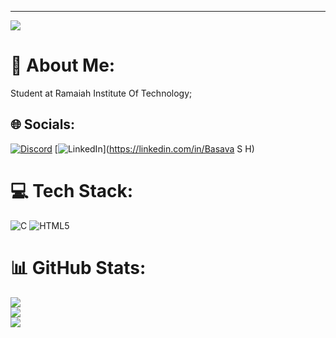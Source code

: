 ---
[![](https://visitcount.itsvg.in/api?id=Basava05&icon=0&color=0)](https://visitcount.itsvg.in)

# 💫 About Me:
Student at Ramaiah Institute Of Technology;<br>


## 🌐 Socials:
[![Discord](https://img.shields.io/badge/Discord-%237289DA.svg?logo=discord&logoColor=white)](https://discord.gg/https://discord.gg/mGaA9RNs) [![LinkedIn](https://img.shields.io/badge/LinkedIn-%230077B5.svg?logo=linkedin&logoColor=white)](https://linkedin.com/in/Basava S H) 

# 💻 Tech Stack:
![C](https://img.shields.io/badge/c-%2300599C.svg?style=plastic&logo=c&logoColor=white) ![HTML5](https://img.shields.io/badge/html5-%23E34F26.svg?style=plastic&logo=html5&logoColor=white)
# 📊 GitHub Stats:
![](https://github-readme-stats.vercel.app/api?username=Basava05&theme=shadow_blue&hide_border=false&include_all_commits=false&count_private=false)<br/>
![](https://github-readme-streak-stats.herokuapp.com/?user=Basava05&theme=shadow_blue&hide_border=false)<br/>
![](https://github-readme-stats.vercel.app/api/top-langs/?username=Basava05&theme=shadow_blue&hide_border=false&include_all_commits=false&count_private=false&layout=compact)


<!-- Proudly created with GPRM ( https://gprm.itsvg.in ) -->
